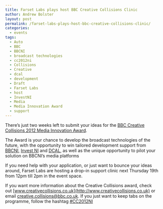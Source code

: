 ```yaml
---
title: Farset Labs plays host BBC Creative Collisions Clinic
author: Andrew Bolster
layout: post
permalink: /farset-labs-plays-host-bbc-creative-collisions-clinic/
categories:
  - events
tags:
  - Auto
  - BBC
  - BBCNI
  - broadcast technologies
  - cc2012ni
  - Collisions
  - Creative
  - dcal
  - development
  - Draft
  - Farset Labs
  - host
  - InvestNI
  - Media
  - Media Innovation Award
  - support
---
```

There&#8217;s just two weeks left to submit your ideas for the [BBC Creative Collisions 2012 Media Innovation Award](http://messages.bbcni.tv/collisions/).[<img class="alignright size-thumbnail wp-image-564" title="creative_collisions_logo" src="http://i2.wp.com/farsetlabs.org.uk/blog/wp-content/uploads/2012/07/creative_collisions_logo-150x109.jpg?resize=150%2C109" alt="" data-recalc-dims="1" />][1]

The Award is your chance to develop the broadcast technologies of the future, with the opportunity to win tailored development support from [BBCNI](http://www.bbc.co.uk/northernireland/), [Invest NI](http://www.investni.com/) and [DCAL](http://www.dcalni.gov.uk/), as well as the unique opportunity to pilot your solution on BBCNI&#8217;s media platforms

If you need help with your application, or just want to bounce your ideas around, Farset Labs are hosting a drop-in support clinic next Thursday 19th from 12pm till 2pm in the event space.

If you want more information about the Creative Collisions award, check out [www.creativecollisions.co.uk](http://www.creativecollisions.co.uk) or email [creative.collisions@bbc.co.uk](mailto:creative.collisions@bbc.co.uk). If you just want to keep tabs on the programme, follow the hashtag [#CC2012NI](https://twitter.com/#!/search/realtime/%23CC2012NI)

&nbsp;

 [1]: http://i0.wp.com/farsetlabs.org.uk/blog/wp-content/uploads/2012/07/creative_collisions_logo.jpg
